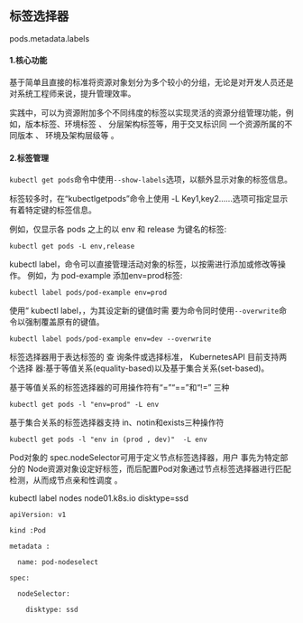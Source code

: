 ## 标签选择器

pods.metadata.labels

#### 1.核心功能

基于简单且直接的标准将资源对象划分为多个较小的分组，无论是对开发人员还是对系统工程师来说，提升管理效率。

实践中，可以为资源附加多个不同纬度的标签以实现灵活的资源分组管理功能，例如，版本标签、环境标签 、 分层架构标签等，用于交叉标识同 一个资源所属的不同版本 、 环境及架构层级等 。

#### 2.标签管理

`kubectl get pods`命令中使用`--show-labels`选项，以额外显示对象的标签信息。

标签较多时，在“kubectlgetpods”命令上使用 -L Key1,key2......选项可指定显示有着特定键的标签信息。

例如，仅显示各 pods 之上的以 env 和 release 为键名的标签:

`kubectl get pods -L env,release`

kubectl label，命令可以直接管理活动对象的标签，以按需进行添加或修改等操作。 例如，为 pod-example 添加env=prod标签:

`kubectl label pods/pod-example env=prod`

使用“ kubectl label，，为其设定新的键值时需 要为命令同时使用`--overwrite`命令以强制覆盖原有的键值。

`kubectl label pods/pod-example env=dev --overwrite`

标签选择器用于表达标签的 查 询条件或选择标准， KubernetesAPI 目前支持两个选择 器:基于等值关系\(equality-based\)以及基于集合关系\(set-based\)。

基于等值关系的标签选择器的可用操作符有“=”“==”和“!=” 三种

`kubectl get pods -l "env=prod" -L env`

基于集合关系的标签选择器支持 in、notin和exists三种操作符

`kubectl get pods -l "env in (prod , dev)"  -L env`

Pod对象的 spec.nodeSelector可用于定义节点标签选择器，用户 事先为特定部分的 Node资源对象设定好标签，而后配置Pod对象通过节点标签选择器进行匹配检测，从而成节点亲和性调度 。

kubectl label nodes node01.k8s.io disktype=ssd

`apiVersion: v1`

`kind :Pod`

`metadata :`

`  name: pod-nodeselect`

`spec:`

`  nodeSelector:`

`    disktype: ssd`



